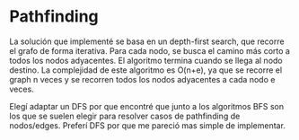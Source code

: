 # Pathfinding
La solución que implementé se basa en un depth-first search, que recorre el grafo de forma iterativa. Para cada nodo, se busca el camino más corto a todos los nodos adyacentes. El algoritmo termina cuando se llega al nodo destino. La complejidad de este algoritmo es O(n+e), ya que se recorre el graph n veces y se recorren todos los nodos adyacentes a cada nodo e veces.

Elegí adaptar un DFS por que encontré que junto a los algoritmos BFS son los que se suelen elegir para resolver casos de pathfinding de nodos/edges. Preferí DFS por que me pareció mas simple de implementar.

